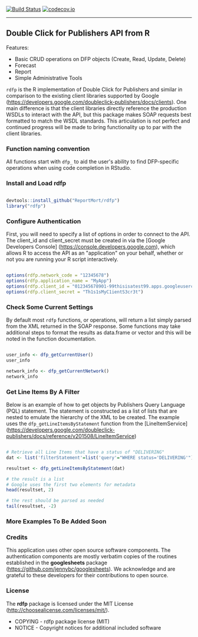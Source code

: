 <!-- README.md is generated from README.Rmd. Please edit that file -->
[![Build Status](https://travis-ci.org/ReportMort/rdfp.svg?branch=master)](https://travis-ci.org/ReportMort/rdfp) [![codecov.io](https://codecov.io/github/ReportMort/rdfp/coverage.svg?branch=master)](https://codecov.io/github/ReportMort/rdfp?branch=master)

------------------------------------------------------------------------

Double Click for Publishers API from R
--------------------------------------

Features:

-   Basic CRUD operations on DFP objects (Create, Read, Update, Delete)
-   Forecast
-   Report
-   Simple Administrative Tools

`rdfp` is the R implementation of Double Click for Publishers and similar in comparison to the existing client libraries supported by Google (<https://developers.google.com/doubleclick-publishers/docs/clients>). One main difference is that the client libraries directly reference the production WSDLs to interact with the API, but this package makes SOAP requests best formatted to match the WSDL standards. This articulation is not perfect and continued progress will be made to bring functionality up to par with the client libraries.

### Function naming convention

All functions start with `dfp_` to aid the user's ability to find DFP-specific operations when using code completion in RStudio.

### Install and Load rdfp

``` r

devtools::install_github("ReportMort/rdfp")
library("rdfp")
```

### Configure Authentication

First, you will need to specify a list of options in order to connect to the API. The client\_id and client\_secret must be created in via the [Google Developers Console] (<https://console.developers.google.com>), which allows R to access the API as an "application" on your behalf, whether or not you are running your R script interactively.

``` r

options(rdfp.network_code = "12345678")
options(rdfp.application_name = "MyApp")
options(rdfp.client_id = "012345678901-99thisisatest99.apps.googleusercontent.com")
options(rdfp.client_secret = "Th1s1sMyC1ientS3cr3t")
```

### Check Some Current Settings

By default most `rdfp` functions, or operations, will return a list simply parsed from the XML returned in the SOAP response. Some functions may take additional steps to format the results as data.frame or vector and this will be noted in the function documentation.

``` r

user_info <- dfp_getCurrentUser()
user_info

network_info <- dfp_getCurrentNetwork()
network_info
```

### Get Line Items By A Filter

Below is an example of how to get objects by Publishers Query Language (PQL) statement. The statement is constructed as a list of lists that are nested to emulate the hierarchy of the XML to be created. The example uses the `dfp_getLineItemsByStatement` function from the [LineItemService] (<https://developers.google.com/doubleclick-publishers/docs/reference/v201508/LineItemService>)

``` r

# Retrieve all Line Items that have a status of "DELIVERING"
dat <- list('filterStatement'=list('query'="WHERE status='DELIVERING'"))

resultset <- dfp_getLineItemsByStatement(dat)

# the result is a list
# Google uses the first two elements for metadata
head(resultset, 2)

# the rest should be parsed as needed
tail(resultset, -2)
```

### More Examples To Be Added Soon

### Credits

This application uses other open source software components. The authentication components are mostly verbatim copies of the routines established in the **googlesheets** package (<https://github.com/jennybc/googlesheets>). We acknowledge and are grateful to these developers for their contributions to open source.

### License

The **rdfp** package is licensed under the MIT License (<http://choosealicense.com/licenses/mit/>).

-   COPYING - rdfp package license (MIT)
-   NOTICE - Copyright notices for additional included software
